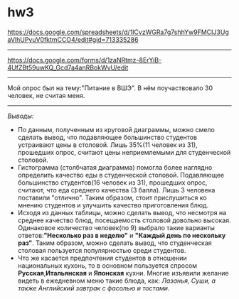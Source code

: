 # hw3
https://docs.google.com/spreadsheets/d/1ICvzWGRa7g7shhYw9FMCIJ3UgaVlhUPyuV0fktmCCO4/edit#gid=713335286
***
https://docs.google.com/forms/d/1zaNRtmz-8ErYiB-4UfZBt59uwKQ_Gcd7a4anRBokWvU/edit
***
Мой опрос был на тему:"Питание в ВШЭ". В нём поучаствовало 30 человек, не считая меня.
***

*Выводы:*
* По данным, полученным из круговой диаграммы, можно смело сделать вывод, что подавляющее большинство студентов устраивают цены в столовой. Лишь 35%(11 человек из 31), прошедших опрос, считают цены неприемлемыми для студенческой столовой.
* Гистограмма (столбчатая диаграмма) помогла более наглядно определить качество еды в студенческой столовой. Подавляющее большинство студентов(16 человек из 31), прошедших опрос, считают, что еда среднего качества (3 балла). Лишь 3 человека поставили "отлично". Таким образом, стоит прислушиться ко мнению студентов и улучшить качество приготовления блюд.
* Исходя из данных таблицы, можно сделать вывод, что несмотря на среднее качество блюд, посещаемость столовой довольно высокая. Одинаковое количество человек(по 9) выбрало такие варианты ответов:**"Несколько раз в неделю"** и **"Каждый день по нескольку раз"**. Таким образом, можно сделать вывод, что студенческая столовая пользуется популярностью среди студентов.
* Что же касается предпочтения студентов в отношении национальных кухонь, то в основном пользуется спросом **Русская**,**Итальянская** и **Японская** кухни. Многие изъявили желание видеть в ежедневном меню такие блюда, как: *Лазанья, Суши, а также Английский завтрак с фасолью и тостами.*
